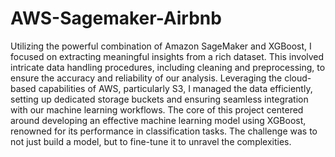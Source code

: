 # AWS-Sagemaker-Airbnb

Utilizing the powerful combination of Amazon SageMaker and XGBoost, I focused on extracting meaningful insights from a rich dataset. This involved intricate data handling procedures, including cleaning and preprocessing, to ensure the accuracy and reliability of our analysis. Leveraging the cloud-based capabilities of AWS, particularly S3, I managed the data efficiently, setting up dedicated storage buckets and ensuring seamless integration with our machine learning workflows. The core of this project centered around developing an effective machine learning model using XGBoost, renowned for its performance in classification tasks. The challenge was to not just build a model, but to fine-tune it to unravel the complexities.
